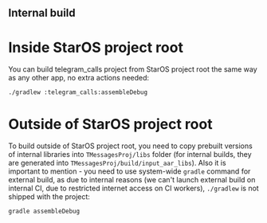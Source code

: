## Internal build

# Inside StarOS project root
You can build telegram_calls project from StarOS project root the same way as any other app, no extra actions needed:
```
./gradlew :telegram_calls:assembleDebug
```

# Outside of StarOS project root
To build outside of StarOS project root, you need to copy prebuilt versions of internal libraries into `TMessagesProj/libs` folder (for internal builds, they are generated into `TMessagesProj/build/input_aar_libs`). Also it is important to mention - you need to use system-wide `gradle` command for external build, as due to internal reasons (we can't launch external build on internal CI, due to restricted internet access on CI workers), `./gradlew` is not shipped with the project:
```
gradle assembleDebug
```
